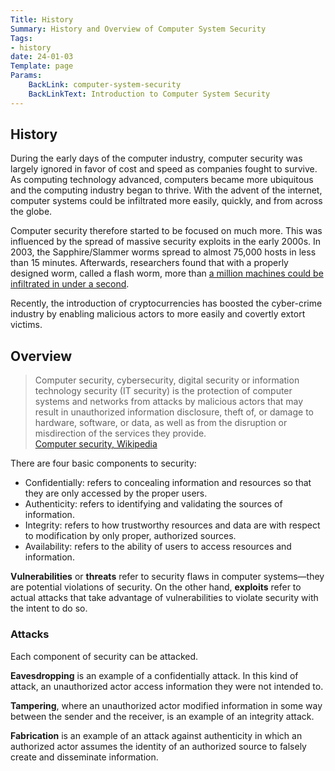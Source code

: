 ```yaml
---
Title: History
Summary: History and Overview of Computer System Security
Tags:
- history
date: 24-01-03
Template: page
Params:
    BackLink: computer-system-security
    BackLinkText: Introduction to Computer System Security
---
```


## History

During the early days of the computer industry, computer security was largely ignored in favor of cost and speed as companies fought to survive.
As computing technology advanced, computers became more ubiquitous and the computing industry began to thrive.
With the advent of the internet, computer systems could be infiltrated more easily, quickly, and from across the globe.

Computer security therefore started to be focused on much more.
This was influenced by the spread of massive security exploits in the early 2000s.
In 2003, the Sapphire/Slammer worms spread to almost 75,000 hosts in less than 15 minutes.
Afterwards, researchers found that with a properly designed worm, called a flash worm, more than [a million machines could be infiltrated in under a second](https://www.icir.org/vern/papers/topspeed-worm04.pdf).

Recently, the introduction of cryptocurrencies has boosted the cyber-crime industry by enabling malicious actors to more easily and covertly extort victims.

## Overview

<blockquote>
Computer security, cybersecurity, digital security or information technology security (IT security) is the protection of computer systems and networks from attacks by malicious actors that may result in unauthorized information disclosure, theft of, or damage to hardware, software, or data, as well as from the disruption or misdirection of the services they provide.
<footer>
<a href="https://en.wikipedia.org/wiki/Computer_security">Computer security, Wikipedia</a>
</footer>
</blockquote>

There are four basic components to security:

- Confidentially: refers to concealing information and resources so that they are only accessed by the proper users.
- Authenticity: refers to identifying and validating the sources of information.
- Integrity: refers to how trustworthy resources and data are with respect to modification by only proper, authorized sources.
- Availability: refers to the ability of users to access resources and information.

**Vulnerabilities** or **threats** refer to security flaws in computer systems—they are potential violations of security.
On the other hand, **exploits** refer to actual attacks that take advantage of vulnerabilities to violate security with the intent to do so.

### Attacks

Each component of security can be attacked.

**Eavesdropping** is an example of a confidentially attack.
In this kind of attack, an unauthorized actor access information they were not intended to.

**Tampering**, where an unauthorized actor modified information in some way between the sender and the receiver, is an example of an integrity attack.

**Fabrication** is an example of an attack against authenticity in which an authorized actor assumes the identity of an authorized source to falsely create and disseminate information.
